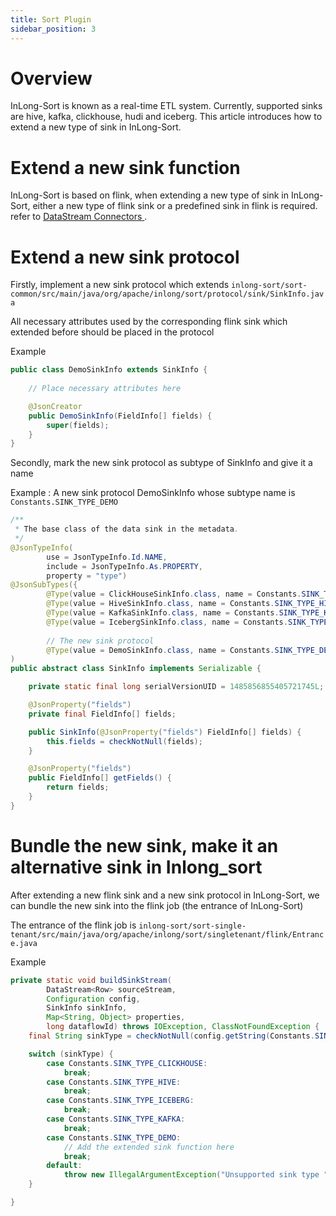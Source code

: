 ```yaml
---
title: Sort Plugin
sidebar_position: 3
---
```


# Overview
InLong-Sort is known as a real-time ETL system. Currently, supported sinks are hive, kafka, clickhouse, hudi and iceberg.
This article introduces how to extend a new type of sink in InLong-Sort.

# Extend a new sink function
InLong-Sort is based on flink, when extending a new type of sink in InLong-Sort, either a new type of flink sink
or a predefined sink in flink is required.
refer to [DataStream Connectors ](https://nightlies.apache.org/flink/flink-docs-release-1.13/docs/connectors/datastream/overview/#datastream-connectors).

# Extend a new sink protocol
Firstly, implement a new sink protocol which extends
`inlong-sort/sort-common/src/main/java/org/apache/inlong/sort/protocol/sink/SinkInfo.java`

All necessary attributes used by the corresponding flink sink which extended before should be placed in the protocol

Example
```java
public class DemoSinkInfo extends SinkInfo {
    
    // Place necessary attributes here

    @JsonCreator
    public DemoSinkInfo(FieldInfo[] fields) {
        super(fields);
    }
}
```

Secondly, mark the new sink protocol as subtype of SinkInfo and give it a name

Example : A new sink protocol DemoSinkInfo whose subtype name is `Constants.SINK_TYPE_DEMO`
```java
/**
 * The base class of the data sink in the metadata.
 */
@JsonTypeInfo(
        use = JsonTypeInfo.Id.NAME,
        include = JsonTypeInfo.As.PROPERTY,
        property = "type")
@JsonSubTypes({
        @Type(value = ClickHouseSinkInfo.class, name = Constants.SINK_TYPE_CLICKHOUSE),
        @Type(value = HiveSinkInfo.class, name = Constants.SINK_TYPE_HIVE),
        @Type(value = KafkaSinkInfo.class, name = Constants.SINK_TYPE_KAFKA),
        @Type(value = IcebergSinkInfo.class, name = Constants.SINK_TYPE_ICEBERG),
        
        // The new sink protocol
        @Type(value = DemoSinkInfo.class, name = Constants.SINK_TYPE_DEMO)}
)
public abstract class SinkInfo implements Serializable {

    private static final long serialVersionUID = 1485856855405721745L;

    @JsonProperty("fields")
    private final FieldInfo[] fields;

    public SinkInfo(@JsonProperty("fields") FieldInfo[] fields) {
        this.fields = checkNotNull(fields);
    }

    @JsonProperty("fields")
    public FieldInfo[] getFields() {
        return fields;
    }
}
```

# Bundle the new sink, make it an alternative sink in Inlong_sort
After extending a new flink sink and a new sink protocol in InLong-Sort, we can bundle the new sink into the flink job
(the entrance of InLong-Sort)

The entrance of the flink job is `inlong-sort/sort-single-tenant/src/main/java/org/apache/inlong/sort/singletenant/flink/Entrance.java`

Example

``` java
private static void buildSinkStream(
        DataStream<Row> sourceStream,
        Configuration config,
        SinkInfo sinkInfo,
        Map<String, Object> properties,
        long dataflowId) throws IOException, ClassNotFoundException {
    final String sinkType = checkNotNull(config.getString(Constants.SINK_TYPE));

    switch (sinkType) {
        case Constants.SINK_TYPE_CLICKHOUSE:
            break;
        case Constants.SINK_TYPE_HIVE:
            break;
        case Constants.SINK_TYPE_ICEBERG:
            break;
        case Constants.SINK_TYPE_KAFKA:
            break;
        case Constants.SINK_TYPE_DEMO:
            // Add the extended sink function here
            break;
        default:
            throw new IllegalArgumentException("Unsupported sink type " + sinkType);
    }

}

```